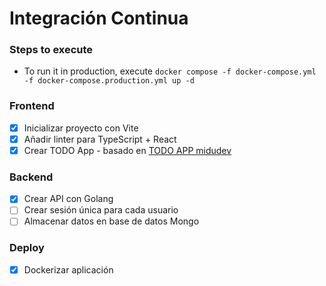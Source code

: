 # Integración Continua

### Steps to execute

- To run it in production, execute `docker compose -f docker-compose.yml -f docker-compose.production.yml up -d`

### Frontend

- [x] Inicializar proyecto con Vite
- [x] Añadir linter para TypeScript + React
- [x] Crear TODO App - basado en [TODO APP midudev](https://github.com/midudev/aprendiendo-react/tree/master/projects/08-todo-app-typescript)

### Backend

- [x] Crear API con Golang
- [ ] Crear sesión única para cada usuario
- [ ] Almacenar datos en base de datos Mongo

### Deploy

- [x] Dockerizar aplicación

